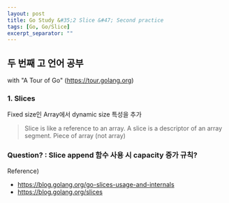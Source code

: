 ```yaml
---
layout: post
title: Go Study &#35;2 Slice &#47; Second practice
tags: [Go, Go/Slice]
excerpt_separator: ""
---
```


## 두 번째 고 언어 공부
with "A Tour of Go" (https://tour.golang.org)
<!--more-->

### 1. Slices
Fixed size인 Array에서 dynamic size 특성을 추가

> Slice is like a reference to an array.
> A slice is a descriptor of an array segment.
> Piece of array (not array)

### Question? : Slice append 함수 사용 시 capacity 증가 규칙?

Reference) 
* https://blog.golang.org/go-slices-usage-and-internals
* https://blog.golang.org/slices

